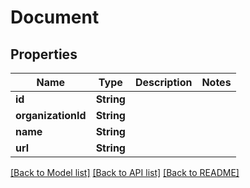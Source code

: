 # Document

## Properties
Name | Type | Description | Notes
------------ | ------------- | ------------- | -------------
**id** | **String** |  | 
**organizationId** | **String** |  | 
**name** | **String** |  | 
**url** | **String** |  | 

[[Back to Model list]](../README.md#documentation-for-models) [[Back to API list]](../README.md#documentation-for-api-endpoints) [[Back to README]](../README.md)


